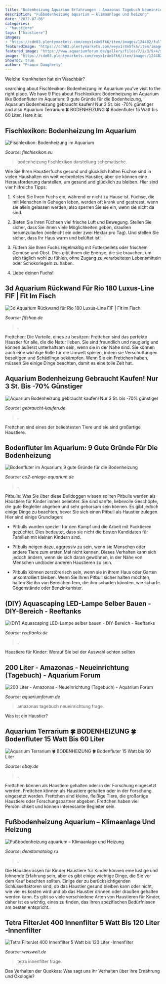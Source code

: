 ```yaml
---
title: "Bodenheizung Aquarium Erfahrungen : Amazonas Tagebuch Neueinrichtung Frage"
description: "Fußbodenheizung aquarium – klimaanlage und heizung"
date: "2022-07-06"
categories:
- "haustiere"
tags: ["haustiere"]
images:
- "https://cdn03.plentymarkets.com/eeyx1r4m5fk6/item/images/124482/full/Luxus-Line01.jpg"
featuredImage: "https://cdn03.plentymarkets.com/eeyx1r4m5fk6/item/images/124482/full/Luxus-Line01.jpg"
featured_image: "https://www.aquariumforum.de/gallery/files/7/2/3/9/4/sdc11225_resize-med.jpg"
image: "https://cdn03.plentymarkets.com/eeyx1r4m5fk6/item/images/124482/full/Luxus-Line01.jpg"
ShowToc: true
author: "Franco Daugherty"
---
```



Welche Krankheiten hat ein Waschbär?

	

		
searching about Fischlexikon: Bodenheizung im Aquarium you've visit to the right place. We have 9 Pics about Fischlexikon: Bodenheizung im Aquarium like Bodenfluter im Aquarium: 9 gute Gründe für die Bodenheizung, Aquarium Bodenheizung gebraucht kaufen! Nur 3 St. bis -70% günstiger and also Aquarium Terrarium 🍀 BODENHEIZUNG 🍀 Bodenfluter 15 Watt bis 60 Liter. Here it is:
		
    
## Fischlexikon: Bodenheizung Im Aquarium

<img loading=lazy src="https://www.fischlexikon.eu/images/aquaristik/heizung/bodenheizung.jpg" onerror="this.onerror=null;this.src='https://tse4.mm.bing.net/th?id=OIP.Ayi_V_6k2Vd2U3VPLWwRLgHaIB&amp;pid=15.1';" alt="Fischlexikon: Bodenheizung im Aquarium">

_Source: fischlexikon.eu_

>bodenheizung fischlexikon darstellung schematische. 

	

Wie Sie Ihren Haustierfuchs gesund und glücklich halten
Füchse sind in vielen Haushalten ein weit verbreitetes Haustier, aber sie können eine Herausforderung darstellen, um gesund und glücklich zu bleiben. Hier sind vier hilfreiche Tipps:
1. Kisten Sie Ihren Fuchs ein, während er nicht zu Hause ist. Füchse, die mit Menschen in Gehegen leben, werden oft krank und gestresst, wenn sie allein gelassen werden, also sperren Sie sie ein, wenn sie nicht da sind.

2. Bieten Sie Ihren Füchsen viel frische Luft und Bewegung. Stellen Sie sicher, dass Sie ihnen viele Möglichkeiten geben, draußen herumzulaufen (vielleicht ein oder zwei Hektar pro Tag). Und stellen Sie sicher, dass Ihr Haus warm und belüftet ist!

3. Füttern Sie Ihren Fuchs regelmäßig mit Futterpellets oder frischem Gemüse und Obst. Dies gibt ihnen die Energie, die sie brauchen, um sich täglich wohl zu fühlen, ohne Zugang zu verarbeiteten Lebensmitteln oder Schokoriegeln zu haben.

4. Liebe deinen Fuchs!

    
## 3d Aquarium Rückwand Für Rio 180 Luxus-Line FIF | Fit Im Fisch

<img loading=lazy src="https://cdn03.plentymarkets.com/eeyx1r4m5fk6/item/images/124482/full/Luxus-Line01.jpg" onerror="this.onerror=null;this.src='https://tse3.mm.bing.net/th?id=OIP.kS4q36iZn_PKQSfmfsLG1wHaHa&amp;pid=15.1';" alt="3d Aquarium Rückwand für Rio 180 Luxus-Line FIF | Fit im Fisch">

_Source: fifshop.de_

>. 

	

Frettchen: Die Vorteile, eines zu besitzen:
Frettchen sind das perfekte Haustier für alle, die die Natur lieben. Sie sind freundlich und neugierig und können äußerst unterhaltsam sein, wenn sie in der Nähe sind. Sie können auch eine wichtige Rolle für die Umwelt spielen, indem sie Verschüttungen beseitigen und Schädlinge bekämpfen. Wenn Sie ein Frettchen haben, müssen Sie einige Dinge beachten, damit es eine tolle Zeit hat.

    
## Aquarium Bodenheizung Gebraucht Kaufen! Nur 3 St. Bis -70% Günstiger

<img loading=lazy src="https://www.gebraucht-kaufen.de/sh-img/aquarium_bodenfluter_aquarium%2Bbodenheizung.jpg" onerror="this.onerror=null;this.src='https://tse4.mm.bing.net/th?id=OIP.CQSViuyNgDoDotDViCRM1gHaFj&amp;pid=15.1';" alt="Aquarium Bodenheizung gebraucht kaufen! Nur 3 St. bis -70% günstiger">

_Source: gebraucht-kaufen.de_

>. 

	

Frettchen sind eines der beliebtesten Tiere und sie sind großartige Haustiere.

    
## Bodenfluter Im Aquarium: 9 Gute Gründe Für Die Bodenheizung

<img loading=lazy src="https://co2-anlage-aquarium.de/wp-content/uploads/2021/01/Funktionsweise-einer-Bodenheizung-im-Aquarium-300x151.jpg" onerror="this.onerror=null;this.src='https://tse1.mm.bing.net/th?id=OIP.okN0n4P4onfWjqVyJnh8DAAAAA&amp;pid=15.1';" alt="Bodenfluter im Aquarium: 9 gute Gründe für die Bodenheizung">

_Source: co2-anlage-aquarium.de_

>. 

	

Pitbulls: Was Sie über diese Bulldoggen wissen sollten
Pitbulls werden als Haustiere für Kinder immer beliebter. Sie sind sanfte, liebevolle Geschöpfe, die gute Begleiter abgeben und sehr gehorsam sein können. Es gibt jedoch einige Dinge zu beachten, bevor Sie sich einen Pitbull als Haustier zulegen. Hier sind einige Grundlagen:
- Pitbulls wurden speziell für den Kampf und die Arbeit mit Packtieren gezüchtet. Dies bedeutet, dass sie nicht die besten Kandidaten für Familien mit kleinen Kindern sind.

- Pitbulls neigen dazu, aggressiv zu sein, wenn sie Menschen oder andere Tiere zum ersten Mal nicht kennen. Dieses Verhalten kann sich jedoch ändern, wenn sie sich daran gewöhnen, in der Nähe von Menschen und/oder anderen Haustieren zu sein.

- Pitbulls können zerstörerisch sein, wenn sie in ihrem Haus oder Garten unkontrolliert bleiben. Wenn Sie Ihren Pitbull sicher halten möchten, halten Sie ihn von Bereichen fern, die ihm schaden könnten, wie scharfe Gegenstände oder Benzinkanister.

    
## (DIY) Aquascaping LED-Lampe Selber Bauen - DIY-Bereich - Reeftanks

<img loading=lazy src="http://www.vanles.de/Aquascaping/LED-Lampe/diy-aquascaping-led-licht-marco-weiss.jpg" onerror="this.onerror=null;this.src='https://tse2.mm.bing.net/th?id=OIP.7zGLDqcQjO_fCyCfl6npqQHaE8&amp;pid=15.1';" alt="(DIY) Aquascaping LED-Lampe selber bauen - DIY-Bereich - Reeftanks">

_Source: reeftanks.de_

>. 

	

Haustiere für Kinder: Worauf Sie bei der Auswahl achten sollten

    
## 200 Liter - Amazonas - Neueinrichtung (Tagebuch) - Aquarium Forum

<img loading=lazy src="https://www.aquariumforum.de/gallery/files/7/2/3/9/4/sdc11225_resize-med.jpg" onerror="this.onerror=null;this.src='https://tse4.mm.bing.net/th?id=OIP.a28vPQULPf2ECerGJsJqnwHaE0&amp;pid=15.1';" alt="200 Liter - Amazonas - Neueinrichtung (Tagebuch) - Aquarium Forum">

_Source: aquariumforum.de_

>amazonas tagebuch neueinrichtung frage. 

	

Was ist ein Haustier?

    
## Aquarium Terrarium 🍀 BODENHEIZUNG 🍀 Bodenfluter 15 Watt Bis 60 Liter

<img loading=lazy src="https://cdn04.trixum.de/upload2/179000/178986/4/4ca1849d53c4d1b68f887fdc0f873c2a3.jpg" onerror="this.onerror=null;this.src='https://tse1.mm.bing.net/th?id=OIP.8OdQE5pcqD4yD46j5JEidgHaHU&amp;pid=15.1';" alt="Aquarium Terrarium 🍀 BODENHEIZUNG 🍀 Bodenfluter 15 Watt bis 60 Liter">

_Source: ebay.de_

>. 

	

Frettchen können als Haustiere gehalten oder in der Forschung eingesetzt werden.
Frettchen können als Haustiere gehalten oder in der Forschung eingesetzt werden. Frettchen sind kleine, fleißige Tiere, die großartige Haustiere oder Forschungspartner abgeben. Frettchen haben viel Persönlichkeit und können interessante Begleiter sein.

    
## Fußbodenheizung Aquarium – Klimaanlage Und Heizung

<img loading=lazy src="http://up.picr.de/12076315fs.jpg" onerror="this.onerror=null;this.src='https://tse1.mm.bing.net/th?id=OIP.5GDXhJ8_U23l9O-ZCzJ7iwHaJ4&amp;pid=15.1';" alt="Fußbodenheizung aquarium – Klimaanlage und Heizung">

_Source: denstomotolog.ru_

>. 

	

Die Haustierrassen für Kinder
Haustiere für Kinder können eine lustige und lohnende Erfahrung sein, aber es gibt einige wichtige Dinge, die Sie vor dem Kauf beachten sollten. Einige der zu berücksichtigenden Schlüsselfaktoren sind, ob das Haustier gesund bleiben kann oder nicht, wie viel es kosten wird und ob das Haustier drinnen oder draußen gehalten werden kann. Es gibt so viele verschiedene Arten von Haustieren für Kinder, daher ist es wichtig, eines zu finden, das Ihren spezifischen Bedürfnissen am besten entspricht.

    
## Tetra FilterJet 400 Innenfilter 5 Watt Bis 120 Liter -Innenfilter

<img loading=lazy src="https://www.welswelt.de/WebRoot/Store4/Shops/78239781/5D67/8BE7/562C/62C5/F8FA/0A0C/6D0F/9EAE/Tetra_FilterJet_400-1.jpg" onerror="this.onerror=null;this.src='https://tse4.mm.bing.net/th?id=OIP.cH1EGmgixfw1VipVpZ3WVgHaID&amp;pid=15.1';" alt="Tetra FilterJet 400 Innenfilter 5 Watt bis 120 Liter -Innenfilter">

_Source: welswelt.de_

>tetra innenfilter frage. 

	

Das Verhalten der Quokkas: Was sagt uns ihr Verhalten über ihre Ernährung und Ökologie?

